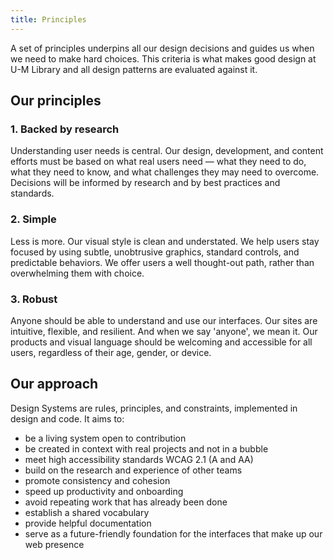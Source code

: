 ```yaml
---
title: Principles
---
```


A set of principles underpins all our design decisions and guides us when we need to make hard choices. This criteria is what makes good design at U-M Library and all design patterns are evaluated against it.

## Our principles

### 1. Backed by research
Understanding user needs is central. Our design, development, and content efforts must be based on what real users need — what they need to do, what they need to know, and what challenges they may need to overcome. Decisions will be informed by research and by best practices and standards.

### 2. Simple
Less is more. Our visual style is clean and understated. We help users stay focused by using subtle, unobtrusive graphics, standard controls, and predictable behaviors. We offer users a well thought-out path, rather than overwhelming them with choice.

### 3. Robust
Anyone should be able to understand and use our interfaces. Our sites are intuitive, flexible, and resilient. And when we say 'anyone', we mean it. Our products and visual language should be welcoming and accessible for all users, regardless of their age, gender, or device.

## Our approach

Design Systems are rules, principles, and constraints, implemented in design and code. It aims to: 

- be a living system open to contribution
- be created in context with real projects and not in a bubble
- meet high accessibility standards WCAG 2.1 (A and AA)
- build on the research and experience of other teams
- promote consistency and cohesion
- speed up productivity and onboarding
- avoid repeating work that has already been done
- establish a shared vocabulary
- provide helpful documentation
- serve as a future-friendly foundation for the interfaces that make up our web presence
